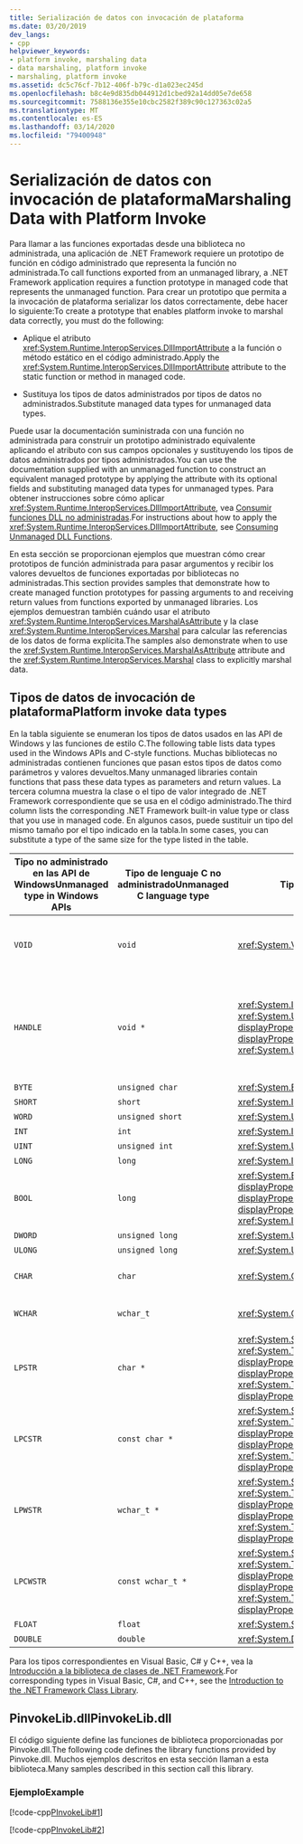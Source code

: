 ```yaml
---
title: Serialización de datos con invocación de plataforma
ms.date: 03/20/2019
dev_langs:
- cpp
helpviewer_keywords:
- platform invoke, marshaling data
- data marshaling, platform invoke
- marshaling, platform invoke
ms.assetid: dc5c76cf-7b12-406f-b79c-d1a023ec245d
ms.openlocfilehash: b8c4e9d835db044912d1cbed92a14dd05e7de658
ms.sourcegitcommit: 7588136e355e10cbc2582f389c90c127363c02a5
ms.translationtype: MT
ms.contentlocale: es-ES
ms.lasthandoff: 03/14/2020
ms.locfileid: "79400948"
---
```

# <a name="marshaling-data-with-platform-invoke"></a><span data-ttu-id="2a40c-102">Serialización de datos con invocación de plataforma</span><span class="sxs-lookup"><span data-stu-id="2a40c-102">Marshaling Data with Platform Invoke</span></span>

<span data-ttu-id="2a40c-103">Para llamar a las funciones exportadas desde una biblioteca no administrada, una aplicación de .NET Framework requiere un prototipo de función en código administrado que representa la función no administrada.</span><span class="sxs-lookup"><span data-stu-id="2a40c-103">To call functions exported from an unmanaged library, a .NET Framework application requires a function prototype in managed code that represents the unmanaged function.</span></span> <span data-ttu-id="2a40c-104">Para crear un prototipo que permita a la invocación de plataforma serializar los datos correctamente, debe hacer lo siguiente:</span><span class="sxs-lookup"><span data-stu-id="2a40c-104">To create a prototype that enables platform invoke to marshal data correctly, you must do the following:</span></span>

- <span data-ttu-id="2a40c-105">Aplique el atributo <xref:System.Runtime.InteropServices.DllImportAttribute> a la función o método estático en el código administrado.</span><span class="sxs-lookup"><span data-stu-id="2a40c-105">Apply the <xref:System.Runtime.InteropServices.DllImportAttribute> attribute to the static function or method in managed code.</span></span>

- <span data-ttu-id="2a40c-106">Sustituya los tipos de datos administrados por tipos de datos no administrados.</span><span class="sxs-lookup"><span data-stu-id="2a40c-106">Substitute managed data types for unmanaged data types.</span></span>

<span data-ttu-id="2a40c-107">Puede usar la documentación suministrada con una función no administrada para construir un prototipo administrado equivalente aplicando el atributo con sus campos opcionales y sustituyendo los tipos de datos administrados por tipos administrados.</span><span class="sxs-lookup"><span data-stu-id="2a40c-107">You can use the documentation supplied with an unmanaged function to construct an equivalent managed prototype by applying the attribute with its optional fields and substituting managed data types for unmanaged types.</span></span> <span data-ttu-id="2a40c-108">Para obtener instrucciones sobre cómo aplicar <xref:System.Runtime.InteropServices.DllImportAttribute>, vea [Consumir funciones DLL no administradas](consuming-unmanaged-dll-functions.md).</span><span class="sxs-lookup"><span data-stu-id="2a40c-108">For instructions about how to apply the <xref:System.Runtime.InteropServices.DllImportAttribute>, see [Consuming Unmanaged DLL Functions](consuming-unmanaged-dll-functions.md).</span></span>

<span data-ttu-id="2a40c-109">En esta sección se proporcionan ejemplos que muestran cómo crear prototipos de función administrada para pasar argumentos y recibir los valores devueltos de funciones exportadas por bibliotecas no administradas.</span><span class="sxs-lookup"><span data-stu-id="2a40c-109">This section provides samples that demonstrate how to create managed function prototypes for passing arguments to and receiving return values from functions exported by unmanaged libraries.</span></span> <span data-ttu-id="2a40c-110">Los ejemplos demuestran también cuándo usar el atributo <xref:System.Runtime.InteropServices.MarshalAsAttribute> y la clase <xref:System.Runtime.InteropServices.Marshal> para calcular las referencias de los datos de forma explícita.</span><span class="sxs-lookup"><span data-stu-id="2a40c-110">The samples also demonstrate when to use the <xref:System.Runtime.InteropServices.MarshalAsAttribute> attribute and the <xref:System.Runtime.InteropServices.Marshal> class to explicitly marshal data.</span></span>

## <a name="platform-invoke-data-types"></a><span data-ttu-id="2a40c-111">Tipos de datos de invocación de plataforma</span><span class="sxs-lookup"><span data-stu-id="2a40c-111">Platform invoke data types</span></span>

<span data-ttu-id="2a40c-112">En la tabla siguiente se enumeran los tipos de datos usados en las API de Windows y las funciones de estilo C.</span><span class="sxs-lookup"><span data-stu-id="2a40c-112">The following table lists data types used in the Windows APIs and C-style functions.</span></span> <span data-ttu-id="2a40c-113">Muchas bibliotecas no administradas contienen funciones que pasan estos tipos de datos como parámetros y valores devueltos.</span><span class="sxs-lookup"><span data-stu-id="2a40c-113">Many unmanaged libraries contain functions that pass these data types as parameters and return values.</span></span> <span data-ttu-id="2a40c-114">La tercera columna muestra la clase o el tipo de valor integrado de .NET Framework correspondiente que se usa en el código administrado.</span><span class="sxs-lookup"><span data-stu-id="2a40c-114">The third column lists the corresponding .NET Framework built-in value type or class that you use in managed code.</span></span> <span data-ttu-id="2a40c-115">En algunos casos, puede sustituir un tipo del mismo tamaño por el tipo indicado en la tabla.</span><span class="sxs-lookup"><span data-stu-id="2a40c-115">In some cases, you can substitute a type of the same size for the type listed in the table.</span></span>

|<span data-ttu-id="2a40c-116">Tipo no administrado en las API de Windows</span><span class="sxs-lookup"><span data-stu-id="2a40c-116">Unmanaged type in Windows APIs</span></span>|<span data-ttu-id="2a40c-117">Tipo de lenguaje C no administrado</span><span class="sxs-lookup"><span data-stu-id="2a40c-117">Unmanaged C language type</span></span>|<span data-ttu-id="2a40c-118">Tipo administrado</span><span class="sxs-lookup"><span data-stu-id="2a40c-118">Managed type</span></span>|<span data-ttu-id="2a40c-119">Descripción</span><span class="sxs-lookup"><span data-stu-id="2a40c-119">Description</span></span>|
|--------------------------------|-------------------------------|------------------------|-----------------|
|`VOID`|`void`|<xref:System.Void?displayProperty=nameWithType>|<span data-ttu-id="2a40c-120">Se aplica a una función que no devuelve un valor.</span><span class="sxs-lookup"><span data-stu-id="2a40c-120">Applied to a function that does not return a value.</span></span>|
|`HANDLE`|`void *`|<span data-ttu-id="2a40c-121"><xref:System.IntPtr?displayProperty=nameWithType> o <xref:System.UIntPtr?displayProperty=nameWithType></span><span class="sxs-lookup"><span data-stu-id="2a40c-121"><xref:System.IntPtr?displayProperty=nameWithType> or <xref:System.UIntPtr?displayProperty=nameWithType></span></span>|<span data-ttu-id="2a40c-122">32 bits en sistemas de operativos Windows de 32 bits, 64 bits en sistemas operativos Windows de 64 bits.</span><span class="sxs-lookup"><span data-stu-id="2a40c-122">32 bits on 32-bit Windows operating systems, 64 bits on 64-bit Windows operating systems.</span></span>|
|`BYTE`|`unsigned char`|<xref:System.Byte?displayProperty=nameWithType>|<span data-ttu-id="2a40c-123">8 bits</span><span class="sxs-lookup"><span data-stu-id="2a40c-123">8 bits</span></span>|
|`SHORT`|`short`|<xref:System.Int16?displayProperty=nameWithType>|<span data-ttu-id="2a40c-124">16 bits</span><span class="sxs-lookup"><span data-stu-id="2a40c-124">16 bits</span></span>|
|`WORD`|`unsigned short`|<xref:System.UInt16?displayProperty=nameWithType>|<span data-ttu-id="2a40c-125">16 bits</span><span class="sxs-lookup"><span data-stu-id="2a40c-125">16 bits</span></span>|
|`INT`|`int`|<xref:System.Int32?displayProperty=nameWithType>|<span data-ttu-id="2a40c-126">32 bits</span><span class="sxs-lookup"><span data-stu-id="2a40c-126">32 bits</span></span>|
|`UINT`|`unsigned int`|<xref:System.UInt32?displayProperty=nameWithType>|<span data-ttu-id="2a40c-127">32 bits</span><span class="sxs-lookup"><span data-stu-id="2a40c-127">32 bits</span></span>|
|`LONG`|`long`|<xref:System.Int32?displayProperty=nameWithType>|<span data-ttu-id="2a40c-128">32 bits</span><span class="sxs-lookup"><span data-stu-id="2a40c-128">32 bits</span></span>|
|`BOOL`|`long`|<span data-ttu-id="2a40c-129"><xref:System.Boolean?displayProperty=nameWithType> o <xref:System.Int32?displayProperty=nameWithType></span><span class="sxs-lookup"><span data-stu-id="2a40c-129"><xref:System.Boolean?displayProperty=nameWithType> or <xref:System.Int32?displayProperty=nameWithType></span></span>|<span data-ttu-id="2a40c-130">32 bits</span><span class="sxs-lookup"><span data-stu-id="2a40c-130">32 bits</span></span>|
|`DWORD`|`unsigned long`|<xref:System.UInt32?displayProperty=nameWithType>|<span data-ttu-id="2a40c-131">32 bits</span><span class="sxs-lookup"><span data-stu-id="2a40c-131">32 bits</span></span>|
|`ULONG`|`unsigned long`|<xref:System.UInt32?displayProperty=nameWithType>|<span data-ttu-id="2a40c-132">32 bits</span><span class="sxs-lookup"><span data-stu-id="2a40c-132">32 bits</span></span>|
|`CHAR`|`char`|<xref:System.Char?displayProperty=nameWithType>|<span data-ttu-id="2a40c-133">Decorar con ANSI.</span><span class="sxs-lookup"><span data-stu-id="2a40c-133">Decorate with ANSI.</span></span>|
|`WCHAR`|`wchar_t`|<xref:System.Char?displayProperty=nameWithType>|<span data-ttu-id="2a40c-134">Decorar con Unicode.</span><span class="sxs-lookup"><span data-stu-id="2a40c-134">Decorate with Unicode.</span></span>|
|`LPSTR`|`char *`|<span data-ttu-id="2a40c-135"><xref:System.String?displayProperty=nameWithType> o <xref:System.Text.StringBuilder?displayProperty=nameWithType></span><span class="sxs-lookup"><span data-stu-id="2a40c-135"><xref:System.String?displayProperty=nameWithType> or <xref:System.Text.StringBuilder?displayProperty=nameWithType></span></span>|<span data-ttu-id="2a40c-136">Decorar con ANSI.</span><span class="sxs-lookup"><span data-stu-id="2a40c-136">Decorate with ANSI.</span></span>|
|`LPCSTR`|`const char *`|<span data-ttu-id="2a40c-137"><xref:System.String?displayProperty=nameWithType> o <xref:System.Text.StringBuilder?displayProperty=nameWithType></span><span class="sxs-lookup"><span data-stu-id="2a40c-137"><xref:System.String?displayProperty=nameWithType> or <xref:System.Text.StringBuilder?displayProperty=nameWithType></span></span>|<span data-ttu-id="2a40c-138">Decorar con ANSI.</span><span class="sxs-lookup"><span data-stu-id="2a40c-138">Decorate with ANSI.</span></span>|
|`LPWSTR`|`wchar_t *`|<span data-ttu-id="2a40c-139"><xref:System.String?displayProperty=nameWithType> o <xref:System.Text.StringBuilder?displayProperty=nameWithType></span><span class="sxs-lookup"><span data-stu-id="2a40c-139"><xref:System.String?displayProperty=nameWithType> or <xref:System.Text.StringBuilder?displayProperty=nameWithType></span></span>|<span data-ttu-id="2a40c-140">Decorar con Unicode.</span><span class="sxs-lookup"><span data-stu-id="2a40c-140">Decorate with Unicode.</span></span>|
|`LPCWSTR`|`const wchar_t *`|<span data-ttu-id="2a40c-141"><xref:System.String?displayProperty=nameWithType> o <xref:System.Text.StringBuilder?displayProperty=nameWithType></span><span class="sxs-lookup"><span data-stu-id="2a40c-141"><xref:System.String?displayProperty=nameWithType> or <xref:System.Text.StringBuilder?displayProperty=nameWithType></span></span>|<span data-ttu-id="2a40c-142">Decorar con Unicode.</span><span class="sxs-lookup"><span data-stu-id="2a40c-142">Decorate with Unicode.</span></span>|
|`FLOAT`|`float`|<xref:System.Single?displayProperty=nameWithType>|<span data-ttu-id="2a40c-143">32 bits</span><span class="sxs-lookup"><span data-stu-id="2a40c-143">32 bits</span></span>|
|`DOUBLE`|`double`|<xref:System.Double?displayProperty=nameWithType>|<span data-ttu-id="2a40c-144">64 bits</span><span class="sxs-lookup"><span data-stu-id="2a40c-144">64 bits</span></span>|

<span data-ttu-id="2a40c-145">Para los tipos correspondientes en Visual Basic, C# y C++, vea la [Introducción a la biblioteca de clases de .NET Framework](../../standard/class-library-overview.md#system-namespace).</span><span class="sxs-lookup"><span data-stu-id="2a40c-145">For corresponding types in Visual Basic, C#, and C++, see the [Introduction to the .NET Framework Class Library](../../standard/class-library-overview.md#system-namespace).</span></span>

## <a name="pinvokelibdll"></a><span data-ttu-id="2a40c-146">PinvokeLib.dll</span><span class="sxs-lookup"><span data-stu-id="2a40c-146">PinvokeLib.dll</span></span>

<span data-ttu-id="2a40c-147">El código siguiente define las funciones de biblioteca proporcionadas por Pinvoke.dll.</span><span class="sxs-lookup"><span data-stu-id="2a40c-147">The following code defines the library functions provided by Pinvoke.dll.</span></span> <span data-ttu-id="2a40c-148">Muchos ejemplos descritos en esta sección llaman a esta biblioteca.</span><span class="sxs-lookup"><span data-stu-id="2a40c-148">Many samples described in this section call this library.</span></span>

### <a name="example"></a><span data-ttu-id="2a40c-149">Ejemplo</span><span class="sxs-lookup"><span data-stu-id="2a40c-149">Example</span></span>

[!code-cpp[PInvokeLib#1](../../../samples/snippets/cpp/VS_Snippets_CLR/pinvokelib/cpp/pinvokelib.cpp#1)]

[!code-cpp[PInvokeLib#2](../../../samples/snippets/cpp/VS_Snippets_CLR/pinvokelib/cpp/pinvokelib.h#2)]
